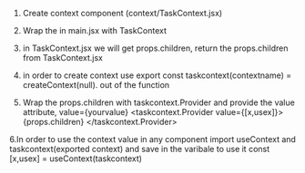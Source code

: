 <!-- steps to implement context -->

1. Create context component (context/TaskContext.jsx)

2. Wrap the <App /> in main.jsx with TaskContext

3. in TaskContext.jsx we will get props.children, return the props.children from TaskContext.jsx

4. in order to create context use
   export const taskcontext(contextname) = createContext(null). out of the function

5. Wrap the props.children with taskcontext.Provider and provide the value attribute, value={yourvalue}
   <taskcontext.Provider value={[x,usex]}>
   {props.children}
   </taskcontext.Provider>

6.In order to use the context value in any component
import useContext and taskcontext(exported context) and save in the varibale to use it
const [x,usex] = useContext(taskcontext)
